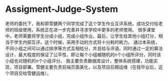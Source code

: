 # Assigment-Judge-System
老师的委托下，我和郭雪健两个同学完成了这个学生作业互评系统。成功交付给老师的班级使用，系统正在进一步完善并寻求学校中更多的老师使用。
很多课堂中，老师需要将学生分成小组，完成小组作业。最后，让学生给其他小组打分，相当于学生内部互评。这个时候，采用手动的方式将十分耗时耗力。
通过本系统，不同小组之间可以通过排序等方式互相给分，并且给与评语。同时通过一定的算法设计，最大程度的保证了公平性，即让每个小组被随机的n个小组所评分，同时该小组也对随机的n个小组评分。
我主要负责数据库设计，整体系统搭建，功能实现，项目部署。雪健主要负责前端页面美化，以及项目后期运维（在我毕业后，这个项目交给雪健运维）。
